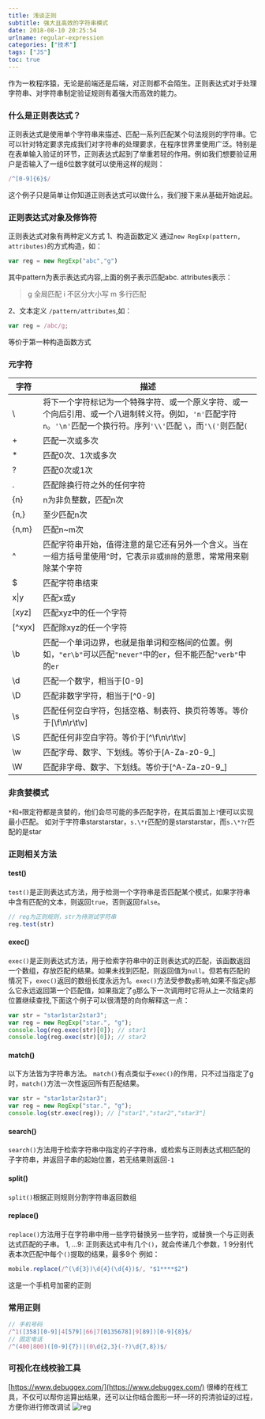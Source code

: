 ```yaml
---
title: 浅谈正则
subtitle: 强大且高效的字符串模式
date: 2018-08-10 20:25:54
urlname: regular-expression
categories: ["技术"]
tags: ["JS"]
toc: true
---
```


作为一枚程序猿，无论是前端还是后端，对正则都不会陌生。正则表达式对于处理字符串、对字符串制定验证规则有着强大而高效的能力。

### 什么是正则表达式？
正则表达式是使用单个字符串来描述、匹配一系列匹配某个句法规则的字符串。它可以针对特定要求完成我们对字符串的处理要求，在程序世界里使用广泛。特别是在表单输入验证的环节，正则表达式起到了举重若轻的作用。例如我们想要验证用户是否输入了一组6位数字就可以使用这样的规则：
``` javascript
/^[0-9]{6}$/
```
这个例子只是简单让你知道正则表达式可以做什么，我们接下来从基础开始说起。

### 正则表达式对象及修饰符
正则表达式对象有两种定义方式
1、构造函数定义
通过`new RegExp(pattern, attributes)`的方式构造，如：
``` javascript
var reg = new RegExp("abc","g")
```
其中pattern为表示表达式内容,上面的例子表示匹配abc.
attributes表示：
>g 全局匹配
i 不区分大小写
m 多行匹配

2、文本定义
`/pattern/attributes`,如：
``` javascript
var reg = /abc/g;
```
等价于第一种构造函数方式

### 元字符 

| 字符          | 描述   |
| --------     | -----  |
| \ | 将下一个字符标记为一个特殊字符、或一个原义字符、或一个向后引用、或一个八进制转义符。例如，`'n'`匹配字符`n`。`'\n'`匹配一个换行符。序列`'\\'`匹配 `\`，而`'\('`则匹配`(` |
| + | 匹配一次或多次 |
| * | 匹配0次、1次或多次   |
| ? | 匹配0次或1次  |
| . | 匹配除换行符之外的任何字符    |
| {n} | n为非负整数，匹配n次    |
| {n,} | 至少匹配n次    |
| {n,m} | 匹配n~m次    |
| ^ | 匹配字符串开始，值得注意的是它还有另外一个含义。当在一组方括号里使用`^`时，它表示`非`或`排除`的意思，常常用来剔除某个字符    |
| $ | 匹配字符串结束    |
| x&#124;y       | 匹配x或y    |
| [xyz] | 匹配xyz中的任一个字符    |
| [^xyx] | 匹配除xyz的任一个字符    |
| \b | 匹配一个单词边界，也就是指单词和空格间的位置。例如，`"er\b"`可以匹配`"never"`中的`er`，但不能匹配`"verb"`中的`er`    |
| \d | 匹配一个数字，相当于[0-9]    |
| \D | 匹配非数字字符，相当于[^0-9]    |
| \s | 匹配任何空白字符，包括空格、制表符、换页符等等。等价于[\f\n\r\t\v]    |
| \S | 匹配任何非空白字符。等价于[^\f\n\r\t\v]    |
| \w | 匹配字母、数字、下划线。等价于[A-Za-z0-9_]    |
| \W | 匹配非字母、数字、下划线。等价于[^A-Za-z0-9_]    |

### 非贪婪模式
`*`和`+`限定符都是贪婪的，他们会尽可能的多匹配字符，在其后面加上`?`便可以实现最小匹配。
如对于字符串starstarstar，`s.\*r`匹配的是starstarstar，而`s.\*?r`匹配的是star

### 正则相关方法
#### test()
`test()`是正则表达式方法，用于检测一个字符串是否匹配某个模式，如果字符串中含有匹配的文本，则返回`true`，否则返回`false`。
``` javascript
// reg为正则规则，str为待测试字符串
reg.test(str)
```
#### exec()
`exec()`是正则表达式方法，用于检索字符串中的正则表达式的匹配，该函数返回一个数组，存放匹配的结果。如果未找到匹配，则返回值为`null`。但若有匹配的情况下，`exec()`返回的数组长度永远为1。`exec()`方法受参数`g`影响,如果不指定`g`那么它永远返回第一个匹配值，如果指定了`g`那么下一次调用时它将从上一次结束的位置继续查找,下面这个例子可以很清楚的向你解释这一点：
``` javascript
var str = "star1star2star3"; 
var reg = new RegExp("star.", "g"); 
console.log(reg.exec(str)[0]); // star1
console.log(reg.exec(str)[0]); // star2
```
#### match()
以下方法皆为字符串方法。
`match()`有点类似于`exec()`的作用，只不过当指定了g时，`match()`方法一次性返回所有匹配结果。
``` javascript
var str = "star1star2star3"; 
var reg = new RegExp("star.", "g"); 
console.log(str.exec(reg)); // ["star1","star2","star3"]
```
#### search()
`search()`方法用于检索字符串中指定的子字符串，或检索与正则表达式相匹配的子字符串，并返回子串的起始位置，若无结果则返回`-1`
#### split()
`split()`根据正则规则分割字符串返回数组
#### replace()
`replace()`方法用于在字符串中用一些字符替换另一些字符，或替换一个与正则表达式匹配的子串。
$1,...$9: 正则表达式中有几个`()`，就会传递几个参数，$1~$9分别代表本次匹配中每个`()`提取的结果，最多9个
例如：
``` javascript
mobile.replace(/^(\d{3})\d{4}(\d{4})$/, "$1****$2")
```
这是一个手机号加密的正则

### 常用正则
``` javascript
// 手机号码
/^1([358][0-9]|4[579]|66|7[0135678]|9[89])[0-9]{8}$/
// 固定电话
/^(400|800)([0-9]{7})|(0\d{2,3}(-?)\d{7,8})$/
```


### 可视化在线校验工具
[https://www.debuggex.com/](https://www.debuggex.com/)
很棒的在线工具，不仅可以帮你运算出结果，还可以让你结合图形一环一环的捋清验证的过程，方便你进行修改调试
![reg](http://oerh3364g.bkt.clouddn.com/reg.png)